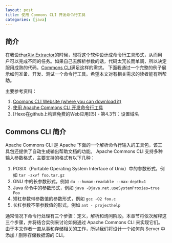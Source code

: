 ```yaml
---
layout: post
title: 使用 Commons CLI 开发命令行工具
categories: [java]
---
```


## 简介

在我设计[arXiv Extractor](ttt)的时候，想将这个软件设计成命令行工具形式，从而用户可以完成不同的任务。如果自己去解析参数的话，代码太冗长而单调，所以决定服用成熟的代码。[Commons CLI][1]满足这样的需求。
下面我通过一个完整的例子展示如何准备、开发、测试一个命令行工具。希望本文对有相关需求的读者能有所帮助。

主要参考资料：
1. [Coomons CLI Website (where you can download it)][1]
2. [使用 Apache Commons CLI 开发命令行工具][2]
3. [Hexo在github上构建免费的Web应用][5] - 第4.3节：设置域名

## Commons CLI 简介

Apache Commons CLI 是 Apache 下面的一个解析命令行输入的工具包，该工具包还提供了自动生成输出帮助文档的功能。
Apache Commons CLI 支持多种输入参数格式，主要支持的格式有以下几种：
1. POSIX（Portable Operating System Interface of Unix）中的参数形式，例如 `tar -zxvf foo.tar.gz`
2. GNU 中的长参数形式，例如 `du --human-readable --max-depth=1`
3. Java 命令中的参数形式，例如 `java -Djava.net.useSystemProxies=true Foo`
4. 短杠参数带参数值的参数形式，例如 `gcc -O2 foo.c`
5. 长杠参数不带参数值的形式，例如 `ant - projecthelp`

通常情况下命令行处理有三个步骤：定义，解析和询问阶段。本章节将依次解释这三个步骤，并将结合实例来讨论如何通过 Apache Commons CLI 来实现它们。由于本文作者一直从事和存储相关的工作，所以我们将设计一个如何向 Server 中添加 / 删除存储数据源的 CLI。

[1]: https://commons.apache.org/proper/commons-cli/
[2]: https://www.ibm.com/developerworks/cn/java/j-lo-commonscli/
